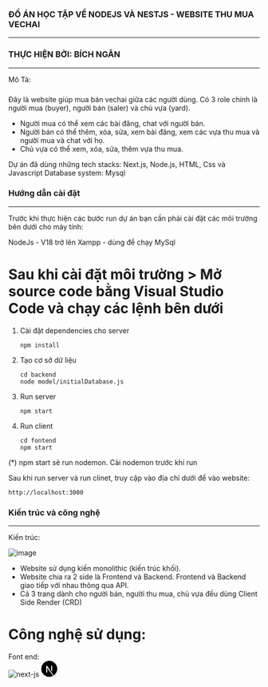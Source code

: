 ### ĐỒ ÁN HỌC TẬP VỀ NODEJS VÀ NESTJS - WEBSITE THU MUA VECHAI
--------
### THỰC HIỆN BỞI: BÍCH NGÂN
--------
Mô Tả: 
###
Đây là website giúp mua bán vechai giữa các người dùng. Có 3 role chính là người mua (buyer), người bán (saler) và chủ vựa (yard).
  -  Người mua có thể xem các bài đăng, chat với người bán.
  -  Người bán có thể thêm, xóa, sửa, xem bài đăng, xem các vựa thu mua và người mua và chat với        họ.
  -  Chủ vựa có thể xem, xóa, sửa, thêm vựa thu mua.
    
Dự án đã dùng những tech stacks: Next.js, Node.js, HTML, Css và Javascript
Database system: Mysql

### Hướng dẫn cài đặt
----------
Trước khi thực hiện các bước run dự án bạn cần phải cài đặt các môi trường bên dưới cho máy tính:

  NodeJs - V18 trở lên
  Xampp - dùng để chạy MySql
  
# Sau khi cài đặt môi trường > Mở source code bằng Visual Studio Code và chạy các lệnh bên dưới
  1. Cài đặt dependencies cho server
     ```hash
     npm install
     ```
  3. Tạo cơ sở dữ liệu
     ```hash
     cd backend
     node model/initialDatabase.js
     ```
  4. Run server
     ```hash
     npm start
     ```
  5. Run client
     ```hash
     cd fontend
     npm start
     ```
  (*) npm start sẽ run nodemon. Cài nodemon trước khi run

  Sau khi run server và run clinet, truy cập vào địa chỉ dưới để vào website:
  ```hash
  http://localhost:3000
  ```
### Kiến trúc và công nghệ
-------------
Kiến trúc:

![image](https://github.com/ngan8902/Project-Website-VECHAI-/assets/85479415/d3272512-bca3-4207-8cb8-ab4ad9773933)
  - Website sử dụng kiến monolithic (kiến trúc khối).
  - Website chia ra 2 side là Frontend và Backend. Frontend và Backend giao tiếp với nhau thông     qua API.
  - Cả 3 trang dành cho người bán, người thu mua, chủ vựa đều dùng Client Side Render (CRD)

# Công nghệ sử dụng:
Font end: <br>
![next-js](https://github.com/ngan8902/Project-Website-VECHAI-/assets/85479415/9ba35966-cc08-4985-9f1d-927a06de43a3)
<svg height="32" viewBox="0 0 32 32" width="32" xmlns="http://www.w3.org/2000/svg"><path d="m23.749 30.005c-.119.063-.109.083.005.025.037-.015.068-.036.095-.061 0-.021 0-.021-.1.036zm.24-.13c-.057.047-.057.047.011.016.036-.021.068-.041.068-.047 0-.027-.016-.021-.079.031zm.156-.094c-.057.047-.057.047.011.016.037-.021.068-.043.068-.048 0-.025-.016-.02-.079.032zm.158-.093c-.057.047-.057.047.009.015.037-.02.068-.041.068-.047 0-.025-.016-.02-.077.032zm.213-.141c-.109.073-.147.12-.047.068.067-.041.181-.131.161-.131-.043.016-.079.043-.115.063zm-9.563-29.536c-.073.005-.292.025-.484.041-4.548.412-8.803 2.86-11.5 6.631-1.491 2.067-2.459 4.468-2.824 6.989-.129.88-.145 1.14-.145 2.333 0 1.192.016 1.448.145 2.328.871 6.011 5.147 11.057 10.943 12.927 1.043.333 2.136.563 3.381.704.484.052 2.577.052 3.061 0 2.152-.24 3.969-.771 5.767-1.688.276-.14.328-.177.291-.208-.88-1.161-1.744-2.323-2.609-3.495l-2.557-3.453-3.203-4.745c-1.068-1.588-2.14-3.172-3.229-4.744-.011 0-.025 2.109-.031 4.681-.011 4.505-.011 4.688-.068 4.792-.057.125-.151.229-.276.287-.099.047-.188.057-.661.057h-.541l-.141-.088c-.088-.057-.161-.136-.208-.229l-.068-.141.005-6.271.011-6.271.099-.125c.063-.077.141-.14.229-.187.131-.063.183-.073.724-.073.635 0 .74.025.907.208 1.296 1.932 2.588 3.869 3.859 5.812 2.079 3.152 4.917 7.453 6.312 9.563l2.537 3.839.125-.083c1.219-.813 2.328-1.781 3.285-2.885 2.016-2.308 3.324-5.147 3.767-8.177.129-.88.145-1.141.145-2.333 0-1.193-.016-1.448-.145-2.328-.871-6.011-5.147-11.057-10.943-12.928-1.084-.343-2.199-.577-3.328-.697-.303-.031-2.371-.068-2.631-.041zm6.547 9.677c.151.072.265.208.317.364.027.084.032 1.823.027 5.74l-.011 5.624-.989-1.52-.995-1.521v-4.083c0-2.647.011-4.131.025-4.204.047-.167.161-.307.313-.395.124-.063.172-.068.667-.068.463 0 .541.005.645.063z"/></svg>



